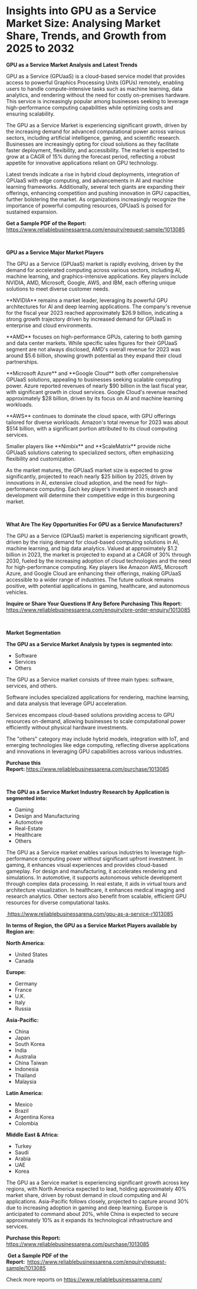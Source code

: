 <p><h1>Insights into GPU as a Service Market Size: Analysing Market Share, Trends, and Growth from 2025 to 2032</h1></p><p><strong>GPU as a Service Market Analysis and Latest Trends</strong></p>
<p><p>GPU as a Service (GPUaaS) is a cloud-based service model that provides access to powerful Graphics Processing Units (GPUs) remotely, enabling users to handle compute-intensive tasks such as machine learning, data analytics, and rendering without the need for costly on-premises hardware. This service is increasingly popular among businesses seeking to leverage high-performance computing capabilities while optimizing costs and ensuring scalability.</p><p>The GPU as a Service Market is experiencing significant growth, driven by the increasing demand for advanced computational power across various sectors, including artificial intelligence, gaming, and scientific research. Businesses are increasingly opting for cloud solutions as they facilitate faster deployment, flexibility, and accessibility. The market is expected to grow at a CAGR of 15% during the forecast period, reflecting a robust appetite for innovative applications reliant on GPU technology.</p><p>Latest trends indicate a rise in hybrid cloud deployments, integration of GPUaaS with edge computing, and advancements in AI and machine learning frameworks. Additionally, several tech giants are expanding their offerings, enhancing competition and pushing innovation in GPU capacities, further bolstering the market. As organizations increasingly recognize the importance of powerful computing resources, GPUaaS is poised for sustained expansion.</p></p>
<p><strong>Get a Sample PDF of the Report:&nbsp;</strong> <a href="https://www.reliablebusinessarena.com/enquiry/request-sample/1013085?utm_campaign=2991&utm_medium=2&utm_source=Github&utm_content=ia&utm_term=06032025&utm_id=gpu-as-a-service">https://www.reliablebusinessarena.com/enquiry/request-sample/1013085</a></p>
<p>&nbsp;</p>
<p><strong>GPU as a Service Major Market Players</strong></p>
<p><p>The GPU as a Service (GPUaaS) market is rapidly evolving, driven by the demand for accelerated computing across various sectors, including AI, machine learning, and graphics-intensive applications. Key players include NVIDIA, AMD, Microsoft, Google, AWS, and IBM, each offering unique solutions to meet diverse customer needs.</p><p>**NVIDIA** remains a market leader, leveraging its powerful GPU architectures for AI and deep learning applications. The company's revenue for the fiscal year 2023 reached approximately $26.9 billion, indicating a strong growth trajectory driven by increased demand for GPUaaS in enterprise and cloud environments.</p><p>**AMD** focuses on high-performance GPUs, catering to both gaming and data center markets. While specific sales figures for their GPUaaS segment are not always disclosed, AMD's overall revenue for 2023 was around $5.6 billion, showing growth potential as they expand their cloud partnerships.</p><p>**Microsoft Azure** and **Google Cloud** both offer comprehensive GPUaaS solutions, appealing to businesses seeking scalable computing power. Azure reported revenues of nearly $90 billion in the last fiscal year, with significant growth in cloud services. Google Cloud's revenue reached approximately $28 billion, driven by its focus on AI and machine learning workloads.</p><p>**AWS** continues to dominate the cloud space, with GPU offerings tailored for diverse workloads. Amazon's total revenue for 2023 was about $514 billion, with a significant portion attributed to its cloud computing services.</p><p>Smaller players like **Nimbix** and **ScaleMatrix** provide niche GPUaaS solutions catering to specialized sectors, often emphasizing flexibility and customization.</p><p>As the market matures, the GPUaaS market size is expected to grow significantly, projected to reach nearly $25 billion by 2025, driven by innovations in AI, extensive cloud adoption, and the need for high-performance computing. Each key player’s investment in research and development will determine their competitive edge in this burgeoning market.</p></p>
<p>&nbsp;</p>
<p><strong>What Are The Key Opportunities For GPU as a Service Manufacturers?</strong></p>
<p><p>The GPU as a Service (GPUaaS) market is experiencing significant growth, driven by the rising demand for cloud-based computing solutions in AI, machine learning, and big data analytics. Valued at approximately $1.2 billion in 2023, the market is projected to expand at a CAGR of 30% through 2030, fueled by the increasing adoption of cloud technologies and the need for high-performance computing. Key players like Amazon AWS, Microsoft Azure, and Google Cloud are enhancing their offerings, making GPUaaS accessible to a wider range of industries. The future outlook remains positive, with potential applications in gaming, healthcare, and autonomous vehicles.</p></p>
<p><strong>Inquire or Share Your Questions If Any Before Purchasing This Report:</strong> <a href="https://www.reliablebusinessarena.com/enquiry/pre-order-enquiry/1013085?utm_campaign=2991&utm_medium=2&utm_source=Github&utm_content=ia&utm_term=06032025&utm_id=gpu-as-a-service">https://www.reliablebusinessarena.com/enquiry/pre-order-enquiry/1013085</a></p>
<p>&nbsp;</p>
<p><strong>Market Segmentation</strong></p>
<p><strong>The GPU as a Service Market Analysis by types is segmented into:</strong></p>
<p><ul><li>Software</li><li>Services</li><li>Others</li></ul></p>
<p><p>The GPU as a Service market consists of three main types: software, services, and others. </p><p>Software includes specialized applications for rendering, machine learning, and data analysis that leverage GPU acceleration. </p><p>Services encompass cloud-based solutions providing access to GPU resources on-demand, allowing businesses to scale computational power efficiently without physical hardware investments. </p><p>The "others" category may include hybrid models, integration with IoT, and emerging technologies like edge computing, reflecting diverse applications and innovations in leveraging GPU capabilities across various industries.</p></p>
<p><strong>Purchase this Report:&nbsp;</strong><a href="https://www.reliablebusinessarena.com/purchase/1013085?utm_campaign=2991&utm_medium=2&utm_source=Github&utm_content=ia&utm_term=06032025&utm_id=gpu-as-a-service">https://www.reliablebusinessarena.com/purchase/1013085</a></p>
<p>&nbsp;</p>
<p><strong>The GPU as a Service Market Industry Research by Application is segmented into:</strong></p>
<p><ul><li>Gaming</li><li>Design and Manufacturing</li><li>Automotive</li><li>Real-Estate</li><li>Healthcare</li><li>Others</li></ul></p>
<p><p>The GPU as a Service market enables various industries to leverage high-performance computing power without significant upfront investment. In gaming, it enhances visual experiences and provides cloud-based gameplay. For design and manufacturing, it accelerates rendering and simulations. In automotive, it supports autonomous vehicle development through complex data processing. In real estate, it aids in virtual tours and architecture visualization. In healthcare, it enhances medical imaging and research analytics. Other sectors also benefit from scalable, efficient GPU resources for diverse computational tasks.</p></p>
<p><a href="https://www.reliablebusinessarena.com/gpu-as-a-service-r1013085?utm_campaign=2991&utm_medium=2&utm_source=Github&utm_content=ia&utm_term=06032025&utm_id=gpu-as-a-service">&nbsp;https://www.reliablebusinessarena.com/gpu-as-a-service-r1013085</a></p>
<p><strong>In terms of Region, the GPU as a Service Market Players available by Region are:</strong></p>
<p>
    <p> <strong> North America: </strong>
        <ul>
            <li>United States</li>
            <li>Canada</li>
        </ul>
        </p> 
    <p> <strong> Europe: </strong>
        <ul>
            <li>Germany</li>
            <li>France</li>
            <li>U.K.</li>
            <li>Italy</li>
            <li>Russia</li>
        </ul>
        </p> 
    <p> <strong> Asia-Pacific: </strong>
        <ul>
            <li>China</li>
            <li>Japan</li>
            <li>South Korea</li>
            <li>India</li>
            <li>Australia</li>
            <li>China Taiwan</li>
            <li>Indonesia</li>
            <li>Thailand</li>
            <li>Malaysia</li>
        </ul>
        </p> 
    <p> <strong> Latin America: </strong>
        <ul>
            <li>Mexico</li>
            <li>Brazil</li>
            <li>Argentina Korea</li>
            <li>Colombia</li>
        </ul>
        </p> 
    <p> <strong> Middle East & Africa: </strong>
        <ul>
            <li>Turkey</li>
            <li>Saudi</li>
            <li>Arabia</li>
            <li>UAE</li>
            <li>Korea</li>
        </ul>
    </p>
    </p>
<p><p>The GPU as a Service market is experiencing significant growth across key regions, with North America expected to lead, holding approximately 40% market share, driven by robust demand in cloud computing and AI applications. Asia-Pacific follows closely, projected to capture around 30% due to increasing adoption in gaming and deep learning. Europe is anticipated to command about 20%, while China is expected to secure approximately 10% as it expands its technological infrastructure and services.</p></p>
<p><strong>Purchase this Report: </strong><a href="https://www.reliablebusinessarena.com/purchase/1013085?utm_campaign=2991&utm_medium=2&utm_source=Github&utm_content=ia&utm_term=06032025&utm_id=gpu-as-a-service">https://www.reliablebusinessarena.com/purchase/1013085</a></p>
<p>&nbsp;<strong>Get a Sample PDF of the Report:&nbsp;&nbsp;</strong><a href="https://www.reliablebusinessarena.com/enquiry/request-sample/1013085?utm_campaign=2991&utm_medium=2&utm_source=Github&utm_content=ia&utm_term=06032025&utm_id=gpu-as-a-service">https://www.reliablebusinessarena.com/enquiry/request-sample/1013085</a></p>
<p><strong></strong></p>
<p>Check more reports on <a href="https://www.reliablebusinessarena.com/?utm_campaign=2991&utm_medium=2&utm_source=Github&utm_content=ia&utm_term=06032025&utm_id=gpu-as-a-service">https://www.reliablebusinessarena.com/</a></p>
